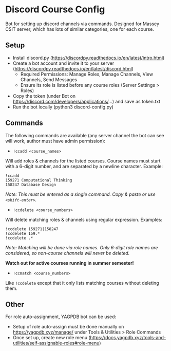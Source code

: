 # Discord Course Config

Bot for setting up discord channels via commands. Designed for Massey CSIT server, which has lots of similar categories, one for each course.

## Setup

* Install discord.py (https://discordpy.readthedocs.io/en/latest/intro.html)
* Create a bot account and invite it to your server (https://discordpy.readthedocs.io/en/latest/discord.html)
  - Required Permissions: Manage Roles, Manage Channels, View Channels, Send Messages
  - Ensure its role is listed before any course roles (Server Settings > Roles)
* Copy the token (under Bot on https://discord.com/developers/applications/...) and save as token.txt
* Run the bot locally (python3 discord-config.py)

## Commands

The following commands are available (any server channel the bot can see will work, author must have admin permission):
* `!ccadd <course_names>`

Will add roles & channels for the listed courses. Course names must start with a 6-digit number, and are separated by a newline character. Example:
```
!ccadd
159271 Computational Thinking
158247 Database Design
```

*Note: This must be entered as a single command. Copy & paste or use `<shift-enter>`.*

* `!ccdelete <course_numbers>`

Will delete matching roles & channels using regular expression. Examples:
```
!ccdelete 159271|158247
!ccdelete 159.*
!ccdelete .*
```

*Note: Matching will be done via role names. Only 6-digit role names are considered, so non-course channels will never be deleted.*

**Watch out for active courses running in summer semester!**

* `!ccmatch <course_numbers>`

Like `!ccdelete` except that it only lists matching courses without deleting them.

## Other

For role auto-assignment, YAGPDB bot can be used:
* Setup of role auto-assign must be done manually on https://yagpdb.xyz/manage/ under Tools & Utilities > Role Commands
* Once set up, create new role menu (https://docs.yagpdb.xyz/tools-and-utilities/self-assignable-roles#role-menu)
